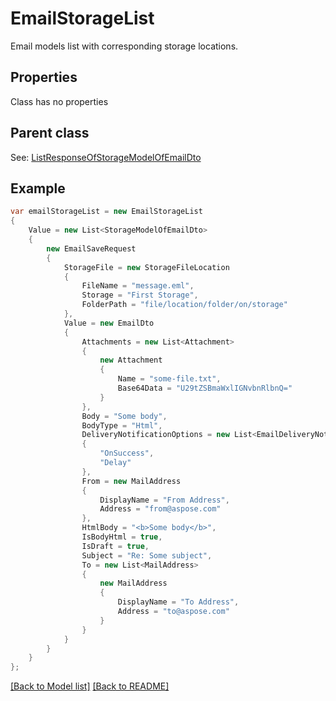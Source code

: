 # EmailStorageList
Email models list with corresponding storage locations.             

## Properties
Class has no properties

## Parent class

See: [ListResponseOfStorageModelOfEmailDto](ListResponseOfStorageModelOfEmailDto.md)

## Example
```csharp
var emailStorageList = new EmailStorageList
{
    Value = new List<StorageModelOfEmailDto>
    {
        new EmailSaveRequest
        {
            StorageFile = new StorageFileLocation
            {
                FileName = "message.eml",
                Storage = "First Storage",
                FolderPath = "file/location/folder/on/storage"
            },
            Value = new EmailDto
            {
                Attachments = new List<Attachment>
                {
                    new Attachment
                    {
                        Name = "some-file.txt",
                        Base64Data = "U29tZSBmaWxlIGNvbnRlbnQ="
                    }
                },
                Body = "Some body",
                BodyType = "Html",
                DeliveryNotificationOptions = new List<EmailDeliveryNotificationOptions>
                {
                    "OnSuccess",
                    "Delay"
                },
                From = new MailAddress
                {
                    DisplayName = "From Address",
                    Address = "from@aspose.com"
                },
                HtmlBody = "<b>Some body</b>",
                IsBodyHtml = true,
                IsDraft = true,
                Subject = "Re: Some subject",
                To = new List<MailAddress>
                {
                    new MailAddress
                    {
                        DisplayName = "To Address",
                        Address = "to@aspose.com"
                    }
                }
            }
        }
    }
};
```

[[Back to Model list]](Models.md) [[Back to README]](README.md)

